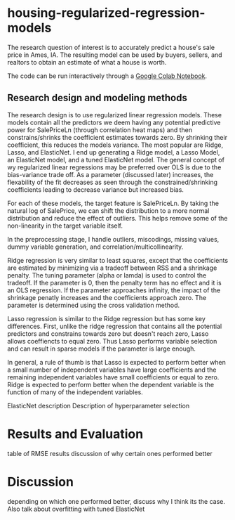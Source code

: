 # housing-regularized-regression-models
The research question of interest is to accurately predict a house's sale price in Ames, IA. The resulting model can be used by buyers, sellers, and realtors to obtain an estimate of what a house is worth. 

The code can be run interactively through a [Google Colab Notebook](https://colab.research.google.com/github/jhancuch/housing-regularized-regression-models/blob/main/housing-price-predictions.ipynb).

## Research design and modeling methods
The research design is to use regularized linear regression models. These models contain all the predictors we deem having any potential predictive power for SalePriceLn (through correlation heat maps) and then constrains/shrinks the coefficient estimates towards zero. By shrinking their coefficient, this reduces the models variance. The most popular are Ridge, Lasso, and ElasticNet. I end up generating a Ridge model, a Lasso Model, an ElasticNet model, and a tuned ElasticNet model. The general concept of wy regularized linear regressions may be preferred over OLS is due to the bias-variance trade off. As a parameter (discussed later) increases, the flexability of the fit decreases as seen through the constrained/shrinking coefficients leading to decrease variance but increased bias.

For each of these models, the target feature is SalePriceLn. By taking the natural log of SalePrice, we can shift the distribution to a more normal distribution and reduce the effect of outliers. This helps remove some of the non-linearity in the target variable itself.

In the preprocessing stage, I handle outliers, miscodings, missing values, dummy variable generation, and correlation/multicollinearity. 

Ridge regression is very similar to least squares, except that the coefficients are estimated by minimizing via a tradeoff between RSS and a shrinkage penalty. The tuning parameter (alpha or lamda) is used to control the tradeoff. If the parameter is 0, then the penalty term has no effect and it is an OLS regression. If the parameter approaches infinity, the impact of the shrinkage penatly increases and the coefficients approach zero. The parameter is determined using the cross validation method.

Lasso regression is similar to the Ridge regression but has some key differences. First, unlike the ridge regression that contains all the potential predictors and constrains towards zero but doesn't reach zero, Lasso allows coeffiencts to equal zero. Thus Lasso performs variable selection and can result in sparse models if the parameter is large enough.

In general, a rule of thumb is that Lasso is expected to perform better when a small number of independent variables have large coefficients and the remaining independent variables have small coefficients or equal to zero. Ridge is expected to perform better when the dependent variable is the function of many of the independent variables. 

ElasticNet description
Description of hyperparameter selection

# Results and Evaluation
table of RMSE results
discussion of why certain ones performed better

# Discussion
depending on which one performed better, discuss why I think its the case. Also talk about overfitting with tuned ElasticNet

